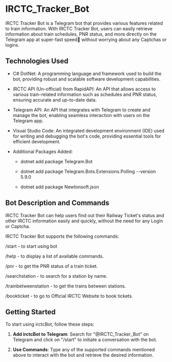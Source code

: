 # IRCTC_Tracker_Bot
IRCTC Tracker Bot is a Telegram bot that provides various features related to train information.  With IRCTC Tracker Bot, users can easily retrieve information about train schedules, PNR status, and more directly on the Telegram app at super-fast speed🚀 without worrying about any Captchas or logins.

## Technologies Used
-	C# DotNet: A programming language and framework used to build the bot, providing robust and scalable software development capabilities.
  
-	IRCTC API (Un-official) from RapidAPI: An API that allows access to various train-related information such as schedules and PNR status, ensuring accurate and up-to-date data.
  
-	Telegram API: An API that integrates with Telegram to create and manage the bot, enabling seamless interaction with users on the Telegram app.
  
-	Visual Studio Code: An integrated development environment (IDE) used for writing and debugging the bot's code, providing essential tools for efficient development.

-	Additional Packages Added:

      - dotnet add package Telegram.Bot

      - dotnet add package Telegram.Bots.Extensions.Polling --version 5.9.0
  
      - dotnet add package Newtonsoft.json


## Bot Description and Commands
IRCTC Tracker Bot can help users find out their Railway Ticket's status and other IRCTC information easily and quickly, without the need for any Login or Captcha.

IRCTC Tracker Bot supports the following commands:

/start - to start using bot

/help - to display a list of available commands.

/pnr - to get the PNR status of a train ticket.

/searchstation - to search for a station by name.

/trainbetweenstation - to get the trains between stations.

/bookticket - to go to Official IRCTC Website to book tickets.

## Getting Started

To start using irctcBot, follow these steps:

1. **Add irctcBot to Telegram**: Search for "@IRCTC_Tracker_Bot" on Telegram and click on "/start" to initiate a conversation with the bot.

2. **Use Commands**: Type any of the supported commands mentioned above to interact with the bot and retrieve the desired information.
